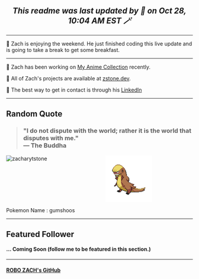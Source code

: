 <h2 align="center" style="font-style: italic; font-weight: bold;">This readme was last updated by 🤖 on Oct 28, 10:04 AM EST 🪄 </h2></a>

---

🤖 Zach is enjoying the weekend. He just finished coding this live update and is going to take a break to get some breakfast.

---

🤖 Zach has been working on [My Anime Collection](https://github.com/ZacharyTStone/My-Anime-Collection) recently.

🤖 All of Zach's projects are available at [zstone.dev](https://www.zstone.dev/).

🤖 The best way to get in contact is through his [LinkedIn](https://www.linkedin.com/in/zacharystone42)

---

<!-- Add a Quotes section -->

## Random Quote

<h3>
<blockquote>
  "I do not dispute with the world; rather it is the world that disputes with me."
<br>— The Buddha
</blockquote>
</h3>

<div style="display: flex; flex-wrap: no-wrap; width: 100%; gap: 16px">
        <img width="50%" src="https://github-readme-streak-stats.herokuapp.com/?user=zacharytstone" alt="zacharytstone" />
    <img width="25%" class='poke-img' src='https://raw.githubusercontent.com/PokeAPI/sprites/master/sprites/pokemon/735.png' alt='gumshoos'/>
</div>

<span class="poke-name"> Pokemon Name : gumshoos</span>

---

## Featured Follower

#### ... Coming Soon (follow me to be featured in this section.)

---

#### [ROBO ZACH's GitHub](https://github.com/ROBO-ZACH)
